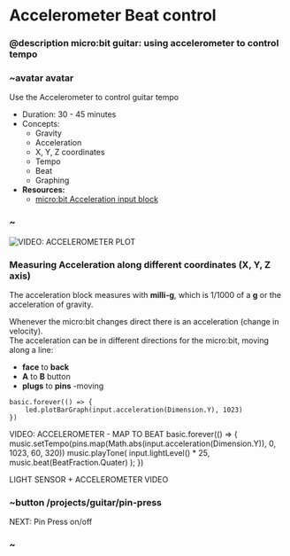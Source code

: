 # Accelerometer Beat control

### @description micro:bit guitar: using accelerometer to control tempo

### ~avatar avatar
Use the Accelerometer to control guitar tempo
* Duration: 30 - 45 minutes
* Concepts:
     * Gravity
     * Acceleration
     * X, Y, Z coordinates
     * Tempo
     * Beat
     * Graphing
* **Resources:**
  * [micro:bit Acceleration input block](/reference/input/acceleration)
### ~
![VIDEO: ACCELEROMETER PLOT]()
### Measuring Acceleration along different coordinates (X, Y, Z axis)
The acceleration block measures with **milli-g**, which is 1/1000 of a **g** or the 
acceleration of gravity.  

Whenever the micro:bit changes direct there is an acceleration (change in velocity).  
The acceleration can be in different directions for the micro:bit, moving along a line:
- **face** to **back**
- **A** to **B** button
- **plugs** to **pins**
-moving 
```blocks
basic.forever(() => {
    led.plotBarGraph(input.acceleration(Dimension.Y), 1023)
})
```
VIDEO: ACCELEROMETER - MAP TO BEAT
basic.forever(() => {
        music.setTempo(pins.map(Math.abs(input.acceleration(Dimension.Y)),
            0, 1023,
            60, 320))
        music.playTone(
            input.lightLevel() * 25,
            music.beat(BeatFraction.Quater)
        );
})

LIGHT SENSOR + ACCELEROMETER VIDEO

### ~button /projects/guitar/pin-press
NEXT: Pin Press on/off
### ~